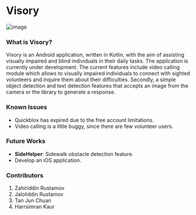 # Visory
![image](https://user-images.githubusercontent.com/57207346/179739052-2aa92c23-8054-4c89-9cda-641c997b25c1.png)

### What is Visory?
Visory is an Android application, written in Kotlin, with the aim of assisting visually impaired and blind individuals in their daily tasks. The application is currently under development. The current features include video calling module which allows to visually impaired individuals to connect with sighted volunteers and inquire them about their difficulties. Secondly, a simple object detection and text detection features that accepts an image from the camera or the library to generate a response.

### Known Issues
- Quickblox has expired due to the free account limitations.
- Video calling is a little buggy, since there are few volunteer users.

### Future Works
- **SideHelper**: Sidewalk obstacle detection feature.
- Develop an iOS application.

### Contributors
1. Zahiriddin Rustamov
2. Jaloliddin Rustamov
3. Tan Jun Chuan
4. Harrsimran Kaur
